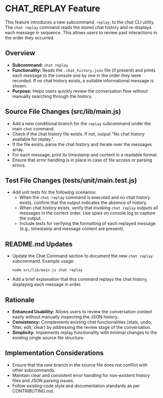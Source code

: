 # CHAT_REPLAY Feature

This feature introduces a new subcommand, `replay`, to the chat CLI utility. The `chat replay` command reads the stored chat history and re-displays each message in sequence. This allows users to review past interactions in the order they occurred.

## Overview
- **Subcommand:** `chat replay`
- **Functionality:** Reads the `.chat_history.json` file (if present) and prints each message to the console one by one in the order they were recorded. If no chat history exists, a suitable informational message is shown.
- **Purpose:** Helps users quickly review the conversation flow without manually searching through the history.

## Source File Changes (src/lib/main.js)
- Add a new conditional branch for the `replay` subcommand under the main `chat` command.
- Check if the chat history file exists. If not, output "No chat history available for replay.".
- If the file exists, parse the chat history and iterate over the messages array.
- For each message, print its timestamp and content in a readable format.
- Ensure that error handling is in place in case of file access or parsing errors.

## Test File Changes (tests/unit/main.test.js)
- Add unit tests for the following scenarios:
  - When the `chat replay` command is executed and no chat history exists, confirm that the output indicates the absence of history.
  - When chat history exists, verify that invoking `chat replay` outputs all messages in the correct order. Use spies on console.log to capture the output.
  - Include tests for verifying the formatting of each replayed message (e.g., timestamp and message content are present).

## README.md Updates
- Update the Chat Command section to document the new `chat replay` subcommand. Example usage:
  ```
  node src/lib/main.js chat replay
  ```
- Add a brief explanation that this command replays the chat history, displaying each message in order.

## Rationale
- **Enhanced Usability:** Allows users to review the conversation context easily without manually inspecting the JSON history.
- **Consistency:** Complements existing chat functionalities (stats, undo, filter, edit, clear) by addressing the review stage of the conversation.
- **Simplicity:** Implements replay functionality with minimal changes to the existing single source file structure.

## Implementation Considerations
- Ensure that the new branch in the source file does not conflict with other subcommands.
- Maintain clear and consistent error handling for non-existent history files and JSON parsing issues.
- Follow existing code style and documentation standards as per CONTRIBUTING.md.
